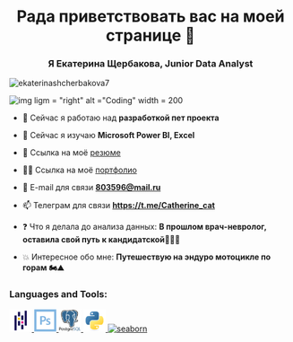 <h1 align="center">Рада приветствовать вас на моей странице 👋</h1>
<h3 align="center">Я Екатерина Щербакова, Junior Data Analyst</h3>

<p align="left"> <img src="https://komarev.com/ghpvc/?username=ekaterinashcherbakova7&label=Profile%20views&color=0e75b6&style=flat" alt="ekaterinashcherbakova7" /> </p>

![img ligm = "right" alt ="Coding" width = 200](https://img.freepik.com/free-vector/programmer-working-web-development-code-engineer-programming-python-php-java-script-computer_90220-249.jpg?w=1380&t=st=1692124278~exp=1692124878~hmac=41c338933d5efdc432886aaf5314ba083833221454682bc4b683157a83588a93)

- 🔭 Сейчас я работаю над **разработкой пет проекта**

- 🌱 Сейчас я изучаю **Microsoft Power BI, Excel**

- 🔴 Ссылка на моё [резюме](https://hh.ru/resume/9fc1c1dfff0c44abd00039ed1f39567450745a?hhtmFrom=resume_list)

- 👨‍💻 Ссылка на моё [портфолио](https://github.com/EkaterinaShcherbakova7/Portfolio)

- 📧 E-mail для связи **803596@mail.ru**

- 📫 Телеграм для связи **https://t.me/Catherine_cat**

- ❓ Что я делала до анализа данных: **В прошлом врач-невролог, оставила свой путь к кандидатской👩🏻‍⚕️** 
  
- 💥 Интересное обо мне: **Путешествую на эндуро мотоцикле по горам 🏍⛰** 


<p align="left">
</p>

<h3 align="left">Languages and Tools:</h3>
<p align="left"> <a href="https://pandas.pydata.org/" target="_blank" rel="noreferrer"> <img src="https://raw.githubusercontent.com/devicons/devicon/2ae2a900d2f041da66e950e4d48052658d850630/icons/pandas/pandas-original.svg" alt="pandas" width="40" height="40"/> </a> <a href="https://www.photoshop.com/en" target="_blank" rel="noreferrer"> <img src="https://raw.githubusercontent.com/devicons/devicon/master/icons/photoshop/photoshop-line.svg" alt="photoshop" width="40" height="40"/> </a> <a href="https://www.postgresql.org" target="_blank" rel="noreferrer"> <img src="https://raw.githubusercontent.com/devicons/devicon/master/icons/postgresql/postgresql-original-wordmark.svg" alt="postgresql" width="40" height="40"/> </a> <a href="https://www.python.org" target="_blank" rel="noreferrer"> <img src="https://raw.githubusercontent.com/devicons/devicon/master/icons/python/python-original.svg" alt="python" width="40" height="40"/> </a> <a href="https://seaborn.pydata.org/" target="_blank" rel="noreferrer"> <img src="https://seaborn.pydata.org/_images/logo-mark-lightbg.svg" alt="seaborn" width="40" height="40"/> </a> </p>
